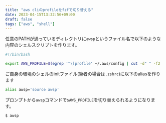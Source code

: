 ```yaml
---
title: "aws cliのprofileをfzfで切り替える"
date: 2023-04-15T13:32:56+09:00
draft: false
tags: ["aws", "shell"]
---
```

任意のPATHが通っているディレクトリに`awsp`というファイル名で以下のような内容のシェルスクリプトを作ります。

```sh
#!/bin/bash

export AWS_PROFILE=$(egrep '^\[profile' ~/.aws/config | cut -d" " -f2 | tr -d ']' | fzf)
```

ご自身の環境のシェルのinitファイル(筆者の場合は`.zshrc`)に以下のaliasを作ります
```sh
alias awsp='source awsp'
```

プロンプトから`awsp`コマンドで`$AWS_PROFILE`を切り替えられるようになります。
```
$ awsp
```
